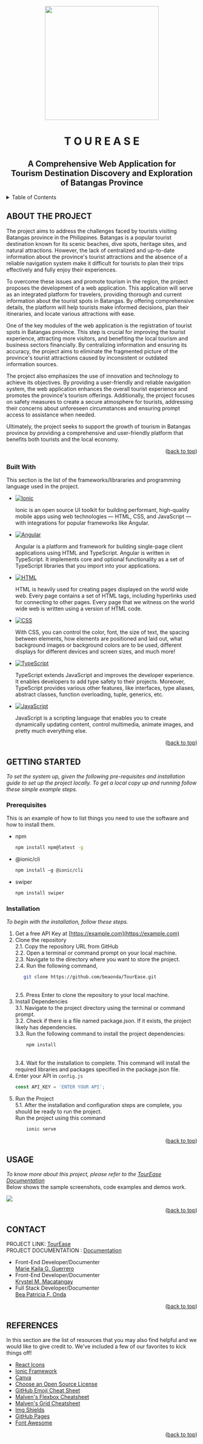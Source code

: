 <a name="readme-top"></a>
<!-- PROJECT LOGO -->

<div align="center">
  <a>
    <img src="src/assets/cover.png" width="300 height="400/>
  </a>

  <h1 align="center" >T O U R E A S E</h1>

  <h2 align="center"> A Comprehensive Web Application for <br>Tourism Destination Discovery and Exploration of Batangas Province<br /></h2>
</div>

<!-- TABLE OF CONTENTS -->
<details>
  <summary>Table of Contents</summary>
  <ol>
    <li>
      <a href="#about-the-project">About The Project</a>
      <ul>
        <li><a href="#built-with">Built With</a></li>
      </ul>
    </li>
    <li>
      <a href="#getting-started">Getting Started</a>
      <ul>
        <li><a href="#prerequisites">Prerequisites</a></li>
        <li><a href="#installation">Installation</a></li>
      </ul>
    </li>
    <li><a href="#usage">Usage</a></li>
    <li><a href="#contact">Contact</a></li>
    <li><a href="#references">References</a></li>
  </ol>
</details>



<!-- ABOUT THE PROJECT -->
## ABOUT THE PROJECT

The project aims to address the challenges faced by tourists visiting Batangas province in the Philippines. Batangas is a popular tourist destination known for its scenic beaches, dive spots, heritage sites, and natural attractions. However, the lack of centralized and up-to-date information about the province's tourist attractions and the absence of a reliable navigation system make it difficult for tourists to plan their trips effectively and fully enjoy their experiences.

To overcome these issues and promote tourism in the region, the project proposes the development of a web application. This application will serve as an integrated platform for travelers, providing thorough and current information about the tourist spots in Batangas. By offering comprehensive details, the platform will help tourists make informed decisions, plan their itineraries, and locate various attractions with ease.

One of the key modules of the web application is the registration of tourist spots in Batangas province. This step is crucial for improving the tourist experience, attracting more visitors, and benefiting the local tourism and business sectors financially. By centralizing information and ensuring its accuracy, the project aims to eliminate the fragmented picture of the province's tourist attractions caused by inconsistent or outdated information sources.

The project also emphasizes the use of innovation and technology to achieve its objectives. By providing a user-friendly and reliable navigation system, the web application enhances the overall tourist experience and promotes the province's tourism offerings. Additionally, the project focuses on safety measures to create a secure atmosphere for tourists, addressing their concerns about unforeseen circumstances and ensuring prompt access to assistance when needed.

Ultimately, the project seeks to support the growth of tourism in Batangas province by providing a comprehensive and user-friendly platform that benefits both tourists and the local economy.

<p align="right">(<a href="#readme-top">back to top</a>)</p>

### Built With

This section is the list of the frameworks/librararies and programming language used in the project. 

* [![Ionic][Ionic-shield]][Ionic-url]
       <p>Ionic is an open source UI toolkit for building performant, high-quality mobile apps using web technologies — HTML, CSS, and JavaScript — with integrations for popular frameworks like Angular.</p>
* [![Angular][Angular.io]][Angular-url]
       <p>Angular is a platform and framework for building single-page client applications using HTML and TypeScript. Angular is written in TypeScript. It implements core and optional functionality as a set of TypeScript libraries that you import into your applications.</p>
* [![HTML][HTML-shield]][HTML-url]
      <p>HTML is heavily used for creating pages displayed on the world wide web. Every page contains a set of HTML tags, including hyperlinks used for connecting to other pages. Every page that we witness on the world wide web is written using a version of HTML code.</p>
* [![CSS][CSS-shield]][CSS-url]
      <p>With CSS, you can control the color, font, the size of text, the spacing between elements, how elements are positioned and laid out, what background images or background colors are to be used, different displays for different devices and screen sizes, and much more!</p>
* [![TypeScript][TypeScript-shield]][TypeScript-url]
      <p>TypeScript extends JavaScript and improves the developer experience. It enables developers to add type safety to their projects. Moreover, TypeScript provides various other features, like interfaces, type aliases, abstract classes, function overloading, tuple, generics, etc.</p>
* [![JavaScript][JavaScript-shield]][Javascript-url]
      <p>JavaScript is a scripting language that enables you to create dynamically updating content, control multimedia, animate images, and pretty much everything else.</p>

<p align="right">(<a href="#readme-top">back to top</a>)</p>

<!-- GETTING STARTED -->
## GETTING STARTED

_To set the system up, given the following pre-requisites and installation guide to set up the project locally.
To get a local copy up and running follow these simple example steps._

### Prerequisites

This is an example of how to list things you need to use the software and how to install them.
* npm
  ```sh
  npm install npm@latest -g
  ```
* @ionic/cli
  ```sh
  npm install –g @ionic/cli
  ```
* swiper
  ```sh
  npm install swiper
  ```

### Installation

_To begin with the installation, follow these steps._

1. Get a free API Key at [https://example.com](https://example.com)
2. Clone the repository
   <br>2.1. Copy the repository URL from GitHub
   <br>2.2. Open a terminal or command prompt on your local machine.
   <br>2.3. Navigate to the directory where you want to store the project.
   <br>2.4. Run the following command,
     ```sh
        git clone https://github.com/beaonda/TourEase.git
     ```
   <br>2.5. Press Enter to clone the repository to your local machine.
3. Install Dependencies
    <br>3.1. Navigate to the project directory using the terminal or command prompt.
    <br>3.2. Check if there is a file named package.json. If it exists, the project likely has dependencies.
    <br>3.3. Run the following command to install the project dependencies:
     ```sh
         npm install
     ```
    <br>3.4. Wait for the installation to complete. This command will install the required libraries and packages specified in the package.json file.
4. Enter your API in `config.js`
     ```js
     const API_KEY = 'ENTER YOUR API';
     ```
5. Run the Project
     <br>5.1. After the installation and configuration steps are complete, you should be ready to run the project.
     <br>   Run the project using this command
     ```sh
         ionic serve
     ```

<p align="right">(<a href="#readme-top">back to top</a>)</p>

<!-- USAGE EXAMPLES -->
## USAGE
_To know more about this project, please refer to the [TourEase Documentation](https://docs.google.com/document/d/1L8hJNHm3O3NgJ9D71wyEEuiUWLOrotuyZ7ykCiSjHZ8/edit?usp=drive_link)_
<br>Below shows the sample screenshots, code examples and demos work.

<img src="src/assets/357997325_1027093285331404_1105523467005001502_n.png"/>

<p align="right">(<a href="#readme-top">back to top</a>)</p>

<!-- CONTACT -->
## CONTACT

PROJECT LINK: [TourEase](https://github.com/beaonda/TourEase)<br>
PROJECT DOCUMENTATION : [Documentation](https://docs.google.com/document/d/1L8hJNHm3O3NgJ9D71wyEEuiUWLOrotuyZ7ykCiSjHZ8/edit?usp=drive_link)

* Front-End Developer/Documenter<br>
    [Marie Kaila G. Guerrero](https://github.com/guerrerokai) 
* Front-End Developer/Documenter<br>
    [Krystel M. Macatangay](https://github.com/guerrerokai) 
* Full Stack Developer/Documenter<br>
    [Bea Patricia F. Onda](https://github.com/beaonda) 

<p align="right">(<a href="#readme-top">back to top</a>)</p>

<!-- ACKNOWLEDGMENTS -->
## REFERENCES

In this section are the list of resources that you may also find helpful and we would like to give credit to. We've included a few of our favorites to kick things off!

* [React Icons](https://react-icons.github.io/react-icons/search)
* [Ionic Framework](https://ionicframework.com/)
* [Canva](https://canva.com/)
* [Choose an Open Source License](https://choosealicense.com)
* [GitHub Emoji Cheat Sheet](https://www.webpagefx.com/tools/emoji-cheat-sheet)
* [Malven's Flexbox Cheatsheet](https://flexbox.malven.co/)
* [Malven's Grid Cheatsheet](https://grid.malven.co/)
* [Img Shields](https://shields.io)
* [GitHub Pages](https://pages.github.com)
* [Font Awesome](https://fontawesome.com)

<p align="right">(<a href="#readme-top">back to top</a>)</p>

<!-- MARKDOWN LINKS & IMAGES -->
<!-- https://www.markdownguide.org/basic-syntax/#reference-style-links -->
[contributors-shield]: https://img.shields.io/github/contributors/othneildrew/Best-README-Template.svg?style=for-the-badge
[contributors-url]: https://github.com/othneildrew/Best-README-Template/graphs/contributors
[Ionic-shield]: https://img.shields.io/badge/Ionic-7.1.1-blue
[Ionic-url]: https://ionicframework.com/
[Angular.io]: https://img.shields.io/badge/Angular-DD0031?style=for-the-badge&logo=angular&logoColor=white
[Angular-url]: https://angular.io/
[HTML-shield]: https://img.shields.io/badge/HTML-5-orange
[HTML-url]: https://www.w3.org/html/
[CSS-shield]: https://img.shields.io/badge/CSS-purple
[CSS-url]: https://www.w3.org/Style/CSS/
[TypeScript-shield]: https://img.shields.io/badge/TypeScript-lightblue
[TypeScript-url]:https://www.typescriptlang.org/
[JavaScript-shield]: https://img.shields.io/badge/JavaScript-yellow
[JavaScript-url]: https://developer.mozilla.org/en-US/docs/Web/JavaScript

